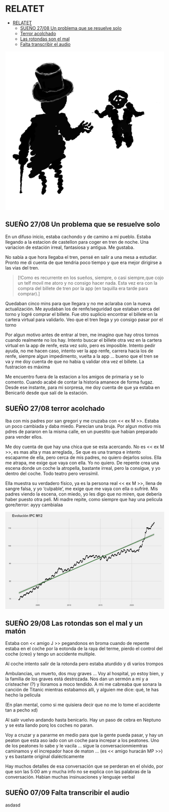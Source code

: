 # RELATET

- [RELATET](#RELATET)
  - [SUEÑO 27/08 Un problema que se resuelve solo](#SUEÑO-2708-Un-problema-que-se-resuelve-solo)
  - [Terror acolchado](#SUEÑO-2708-Terror-acolchado)
  - [Las rotondas son el mal](#SUEÑO-2908-Las-rotondas-son-el-mal)
  - [Falta transcribir el audio](#SUEÑO-0709-Falta-transcribir-el-audio)


![melt my brain](https://raw.githubusercontent.com/ddavb/ddavb.github.io/master/_images/idea2.png)

  
## SUEÑO 27/08 Un problema que se resuelve solo 


En un difuso inicio, estaba cachondo y de camino a mi pueblo. Estaba llegando a la estacion de castellon para coger en tren de noche. Una variacion de estación irreal, fantasiosa y antigua. Me gustaba.

No sabía a que hora llegaba el tren, pensé en salir a una mesa a estudiar. Pronto me di cuenta de que tendria poco tiempo y que era mejor dirigirse a las vias del tren.

> [!Como es recurrente en los sueños, siempre, o casi siempre,que cojo un telf movil me atoro y no consigo hacer nada. Esta vez era con la compra del billete de tren por la app (en taquilla era tarde para comprar).]

Quedaban cinco mins para que llegara y no me aclaraba con la nueva actualización. Me ayudaban los de renfe/seguridad que estaban cerca del torno y logré comprar el billete. Fue otro suplicio encontrar el billete en la cartera virtual para validarlo. Veo que el tren llega y yo consigo pasar por el torno

Por algun motivo antes de entrar al tren, me imagino que hay otros tornos cuando realmente no los hay. Intento buscar el billete otra vez en la cartera virtual en la app de renfe, esta vez solo, pero es imposible. Intento pedir ayuda, no me hacen caso, intento ver la app renfe, carrera hacia los de renfe, siempre algun impedimento, vuelta a la app … bueno que el tren se va y me doy cuenta de que no habia q validar otra vez el billete. La fustracion es máxima 

Me encuentro fuera de la estacion a los amigos de primaria y se lo comento. Cuando acabé de contar la historia amanece de forma fugaz. Desde ese instante, para mi sorpresa, me doy cuenta de que ya estaba en Benicarló desde que salí de la estación.



## SUEÑO 27/08 terror acolchado

Iba con mis padres por san gregori y me cruzaba con << ex M >>. Estaba un poco cambiada y daba miedo. Parecían una bruja.
Por algun motivo mis pdres de pararon en la misma calle, en un puestito que habian preparado para vender ellos.

Me doy cuenta de que hay una chica que se esta acercando. No es << ex M >>, es mas alta y mas arreglada,.
Se que es una trampa e intento escaparme de ella, pero cerca de mis padres, no quiero dejarlos solos. Ella me atrapa, me exige que vaya con ella. Yo no quiero. De repente crea una escena donde un coche la atropella, bastante irreal, pero la consigue, y yo dentro del coche. Todo teatro pero verosímil.

Ella muestra su verdadero físico, ya es la persona real << ex M >>, llena de sangre falsa, y yo ‘culpable’, me exige que me vaya con ella o sufriré. Mis padres viendo la escena, con miedo, yo les digo que no miren, que debería haber puesto otra peli. Mi madre repite, como siempre que hay una pelicula gore/terror: ayyy cambialaa


![For real bro](https://raw.githubusercontent.com/ddavb/ddavb.github.io/master/_images/ipc_mensual.png)


## SUEÑO 29/08 Las rotondas son el mal y un matón

Estaba con << amigo J >> pegandonos en broma cuando de repente estaba en el coche por la eotonda de la raya del terme, pierdo el control del coche (creo) y tengo un accidente multiple.

Al coche intento salir de la rotonda pero estaba aturdido y di varios trompos

Ambulancias, un muerto, dos muy graves …
Voy al hospital, yo estoy bien, y la familia de los graves está destrozada. Nos dan un sermón a mi y a cristeacher (?) y lloramos a moco tendido. A mi me cabreaba que sonara la canción de Titanic mientras estabamos alli, y alguien me dice: qué, te has hecho la pelicula

(En plan mental, como si me quisiera decir que no me lo tome el accidente tan a pecho xd)

Al salir vuelvo andando hasta benicarlo. Hay un paso de cebra en Neptuno y se esta liando porq los coches no paran.

Voy a cruzar y a pararme en medio para que la gente pueda pasar, y hay un peaton que esta aso iado con un coche para increpar a los peatones. Uno de los peatones lo sabe y le vacila … sigue la conversacionmiemtras caminamos y el increpador hace de maton … (es << amigo huracán MP >>) y es bastante original dialécticamente

Hay muchos detalles de esa conversación que se perderan en el olvido, por que son las 5:00 am  y mucha info no se explica con las palabras de la conversación.
Habian muchas insinuaciones y lenguaje verbal

## SUEÑO 07/09 Falta transcribir el audio

asdasd
